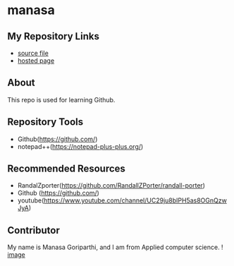 # manasa
## My Repository Links
- [source file](https://github.com/manasagoriparthi)
- [hosted page](https://github.com/manasagoriparthi/manasa/edit/master/README.md)
## About
This repo is used for learning Github.
## Repository Tools
- Github(https://github.com/)
- notepad++(https://notepad-plus-plus.org/)
## Recommended Resources
- RandalZporter(https://github.com/RandallZPorter/randall-porter)
- Github (https://github.com/)
- youtube(https://www.youtube.com/channel/UC29ju8bIPH5as8OGnQzwJyA)
## Contributor
My name is Manasa Goriparthi, and I am from Applied computer science.
! [image](https://upload.wikimedia.org/wikipedia/commons/6/69/Dog_morphological_variation.png)


